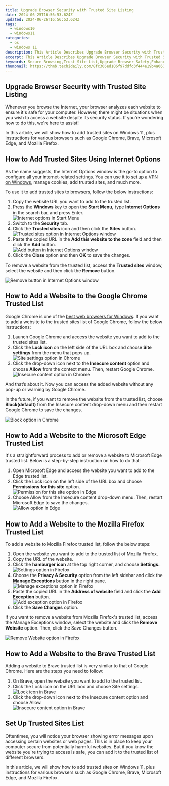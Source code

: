 ```yaml
---
title: Upgrade Browser Security with Trusted Site Listing
date: 2024-06-25T16:56:53.624Z
updated: 2024-06-26T16:56:53.624Z
tags:
  - windows10
  - windows11
categories:
  - os
  - windows 11
description: This Article Describes Upgrade Browser Security with Trusted Site Listing
excerpt: This Article Describes Upgrade Browser Security with Trusted Site Listing
keywords: Secure Browsing,Trust Site List,Upgrade Browser Safety,Enhance Browser Protection,Safe Internet Access,Secured Web Browsing,Reliable Site Security
thumbnail: https://thmb.techidaily.com/8fc306ed106f97ddfd3f444e19b4a063b64c043021df4da2d039bc1cf1b4b3a7.jpg
---
```


## Upgrade Browser Security with Trusted Site Listing

 Whenever you browse the Internet, your browser analyzes each website to ensure it's safe for your computer. However, there might be situations when you wish to access a website despite its security status. If you're wondering how to do this, we're here to assist!

 In this article, we will show how to add trusted sites on Windows 11, plus instructions for various browsers such as Google Chrome, Brave, Microsoft Edge, and Mozilla Firefox.

## How to Add Trusted Sites Using Internet Options

 As the name suggests, the Internet Options window is the go-to option to configure all your internet-related settings. You can use it to [set up a VPN on Windows](https://www.makeuseof.com/tag/setup-vpn-windows-10/), manage cookies, add trusted sites, and much more.

 To use it to add trusted sites to browsers, follow the below instructions:

1. Copy the website URL you want to add to the trusted list.
2. Press the **Windows** key to open the **Start Menu,** type **Internet Options** in the search bar, and press Enter.  
![Internet options in Start Menu](https://static1.makeuseofimages.com/wordpress/wp-content/uploads/2023/07/internet-options.jpg)
3. Switch to the **Security** tab.
4. Click the **Trusted sites** icon and then click the **Sites** button.  
![Trusted sites option in Internet Options window](https://static1.makeuseofimages.com/wordpress/wp-content/uploads/2023/07/trusted-sites-option.jpg)
5. Paste the copied URL in the **Add this website to the zone** field and then click the **Add** button.  
![Add button in Internet Options window](https://static1.makeuseofimages.com/wordpress/wp-content/uploads/2023/07/add-button.jpg)
6. Click the **Close** option and then **OK** to save the changes.

 To remove a website from the trusted list, access the **Trusted sites** window, select the website and then click the **Remove** button.

![Remove button in Internet Options window](https://static1.makeuseofimages.com/wordpress/wp-content/uploads/2023/07/remove-button.jpg)

## How to Add a Website to the Google Chrome Trusted List

 Google Chrome is one of the [best web browsers for Windows](https://www.makeuseof.com/windows-11-best-browsers/). If you want to add a website to the trusted sites list of Google Chrome, follow the below instructions:

1. Launch Google Chrome and access the website you want to add to the trusted sites list.
2. Click the **Lock icon** on the left side of the URL box and choose **Site settings** from the menu that pops up.  
![Site settings option in Chrome](https://static1.makeuseofimages.com/wordpress/wp-content/uploads/2023/07/site-settings.jpg)
3. Click the drop-down icon next to the **Insecure content** option and choose **Allow** from the context menu. Then, restart Google Chrome.  
![Insecure content option in Chrome](https://static1.makeuseofimages.com/wordpress/wp-content/uploads/2023/07/insecure-content.jpg)

 And that’s about it. Now you can access the added website without any pop-up or warning by Google Chrome.

 In the future, if you want to remove the website from the trusted list, choose **Block(default)** from the Insecure content drop-down menu and then restart Google Chrome to save the changes.

![Block option in Chrome](https://static1.makeuseofimages.com/wordpress/wp-content/uploads/2023/07/block-option.jpg)

## How to Add a Website to the Microsoft Edge Trusted List

 It's a straightforward process to add or remove a website to Microsoft Edge trusted list. Below is a step-by-step instruction on how to do that:

1. Open Microsoft Edge and access the website you want to add to the Edge trusted list.
2. Click the Lock icon on the left side of the URL box and choose **Permissions** **for this site** option.  
![Permission for this site option in Edge](https://static1.makeuseofimages.com/wordpress/wp-content/uploads/2023/07/permission-for-this-site.jpg)
3. Choose Allow from the Insecure content drop-down menu. Then, restart Microsoft Edge to save the changes.  
![Allow option in Edge](https://static1.makeuseofimages.com/wordpress/wp-content/uploads/2023/07/allow-option.jpg)

## How to Add a Website to the Mozilla Firefox Trusted List

 To add a website to Mozilla Firefox trusted list, follow the below steps:

1. Open the website you want to add to the trusted list of Mozilla Firefox.
2. Copy the URL of the website.
3. Click the **hamburger icon** at the top right corner, and choose **Settings.**  
![Settings option in Firefox](https://static1.makeuseofimages.com/wordpress/wp-content/uploads/2023/07/settings-option.jpg)
4. Choose the **Privacy** **& Security** option from the left sidebar and click the **Manage Exceptions** button in the right pane.  
![Manage exceptions option in Firefox](https://static1.makeuseofimages.com/wordpress/wp-content/uploads/2023/07/manage-exceptions-option.jpg)
5. Paste the copied URL in the **Address of website** field and click the **Add Exception** button.  
![Add exception option in Firefox](https://static1.makeuseofimages.com/wordpress/wp-content/uploads/2023/07/add-exception-option.jpg)
6. Click the **Save Changes** option.

 If you want to remove a website from Mozilla Firefox's trusted list, access the Manage Exceptions window, select the website and click the **Remove Website** option. Then, click the Save Changes button.

![Remove Website option in Firefox](https://static1.makeuseofimages.com/wordpress/wp-content/uploads/2023/07/remove-website-option.jpg)

## How to Add a Website to the Brave Trusted List

 Adding a website to Brave trusted list is very similar to that of Google Chrome. Here are the steps you need to follow:

1. On Brave, open the website you want to add to the trusted list.
2. Click the Lock icon on the URL box and choose Site settings.  
![Lock icon in Brave](https://static1.makeuseofimages.com/wordpress/wp-content/uploads/2023/07/lock-icon.jpg)
3. Click the drop-down icon next to the Insecure content option and choose Allow.  
![Insecure content option in Brave](https://static1.makeuseofimages.com/wordpress/wp-content/uploads/2023/07/insecure-content-1.jpg)

## Set Up Trusted Sites List

 Oftentimes, you will notice your browser showing error messages upon accessing certain websites or web pages. This is in place to keep your computer secure from potentially harmful websites. But if you know the website you're trying to access is safe, you can add it to the trusted list of different browsers.

 In this article, we will show how to add trusted sites on Windows 11, plus instructions for various browsers such as Google Chrome, Brave, Microsoft Edge, and Mozilla Firefox.



<ins class="adsbygoogle"
      style="display:block"
      data-ad-client="ca-pub-7571918770474297"
      data-ad-slot="8358498916"
      data-ad-format="auto"
      data-full-width-responsive="true"></ins>
